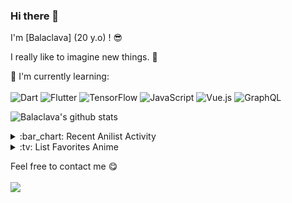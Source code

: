 ### Hi there 👋

I'm [Balaclava] (20 y.o) ! :sunglasses:

I really like to imagine new things. :ghost:

:page_with_curl: I'm currently learning:
<br><br>
![Dart](https://img.shields.io/badge/dart-%230175C2.svg?style=for-the-badge&logo=dart&logoColor=white)
![Flutter](https://img.shields.io/badge/Flutter-%2302569B.svg?style=for-the-badge&logo=Flutter&logoColor=white)
![TensorFlow](https://img.shields.io/badge/TensorFlow-%23FF6F00.svg?style=for-the-badge&logo=TensorFlow&logoColor=white)
![JavaScript](https://img.shields.io/badge/javascript-%23323330.svg?style=for-the-badge&logo=javascript&logoColor=%23F7DF1E)
![Vue.js](https://img.shields.io/badge/vuejs-%2335495e.svg?style=for-the-badge&logo=vuedotjs&logoColor=%234FC08D)
![GraphQL](https://img.shields.io/badge/-GraphQL-E10098?style=for-the-badge&logo=graphql&logoColor=white)


![Balaclava's github stats](https://bad-apple-github-readme.vercel.app/api?show_bg=1&username=BalaclavaAM)

<details>
<summary>:bar_chart: Recent Anilist Activity</summary>
  
<!-- anilist_activity starts -->
* [plans to watch None](https://anilist.co/activity/287248021) of [Shuumatsu no Harem](https://anilist.co/anime/118465)
* [completed None](https://anilist.co/activity/287246319) of [Seirei Gensouki](https://anilist.co/anime/126546)
* [completed None](https://anilist.co/activity/287246200) of [Kanojo mo Kanojo](https://anilist.co/anime/126192)
* [completed None](https://anilist.co/activity/287246165) of [Wan Jie Duzun](https://anilist.co/anime/131929)
* [completed None](https://anilist.co/activity/287246002) of [Peach Boy Riverside](https://anilist.co/anime/122441)
* [watched episode 11](https://anilist.co/activity/287245750) of [Tensei Shitara Slime Datta Ken 2nd Season Part 2](https://anilist.co/anime/116742)
* [watched episode 98](https://anilist.co/activity/287245512) of [Jueshi Wu Hun](https://anilist.co/anime/122521)
* [watched episode 11](https://anilist.co/activity/287245421) of [Tsuki ga Michibiku Isekai Douchuu](https://anilist.co/anime/125206)
* [paused watching None](https://anilist.co/activity/287245306) of [Xinghe Zhizun](https://anilist.co/anime/129239)
<!-- anilist_activity ends -->

</details>

<details>
<summary>:tv: List Favorites Anime</summary>
  
<!-- favorites_anime starts -->
* [Initial.D](https://anilist.co/anime/185)
* [Evangelion](https://anilist.co/anime/30)
* [Kaguya-Sama: Love is War](https://anilist.co/anime/112641)
* [Ze Tian Ji 4](Bokutachi wa Benkyou ga Dekinai!)
<!-- favorites_anime ends -->

</details>

Feel free to contact me :yum:
<br><br>
[<img src="https://img.shields.io/badge/Email-jm.camachop1%40uniandes.edu.co-orange">](mailto:jm.camachop1@uniandes.edu.co)
